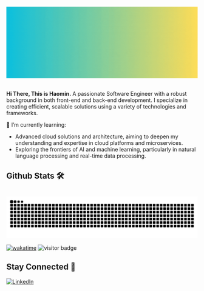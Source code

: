 [![GitHub Cover Poster](./github-cover.gif)](https://haomin.tech)

## 

**Hi There, This is Haomin.** A passionate Software Engineer with a robust background in both front-end and back-end development. I specialize in creating efficient, scalable solutions using a variety of technologies and frameworks.


🌱 I’m currently learning:
- Advanced cloud solutions and architecture, aiming to deepen my understanding and expertise in cloud platforms and microservices.
- Exploring the frontiers of AI and machine learning, particularly in natural language processing and real-time data processing.

## Github Stats 🛠️
<br/>

<picture>
  <source media="(prefers-color-scheme: dark)" srcset="https://raw.githubusercontent.com/ha0min/ha0min/output/github-contribution-grid-snake-dark.svg">
  <source media="(prefers-color-scheme: light)" srcset="https://raw.githubusercontent.com/ha0min/ha0min/output/github-contribution-grid-snake.svg">
  <img alt="github contribution grid snake animation" src="https://raw.githubusercontent.com/ha0min/ha0min/output/github-contribution-grid-snake.svg">
</picture>
  
[![wakatime](https://wakatime.com/badge/user/b5b67ae1-6061-466d-982e-e7b9ec9d9369.svg)](https://wakatime.com/@b5b67ae1-6061-466d-982e-e7b9ec9d9369)
![visitor badge](https://visitor-badge.laobi.icu/badge?page_id=ha0min.ha0min)

## Stay Connected 💃


[![LinkedIn](https://img.shields.io/badge/Haomin-%230077B5.svg?&style=for-the-badge&logo=linkedin&logoColor=white)](https://www.linkedin.com/in/haomincheng)
